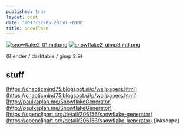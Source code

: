```yaml
---
published: true
layout: post
date: '2017-12-05 20:50 +0100'
title: Snowflake
---
```

[![snowflake2_01.md.png](https://cdn.scrot.moe/images/2017/12/06/snowflake2_01.md.png)](https://cdn.scrot.moe/images/2017/12/06/snowflake2_01.png)
[![snowflake2_gimp3.md.png](https://cdn.scrot.moe/images/2017/12/06/snowflake2_gimp3.md.png)](https://cdn.scrot.moe/images/2017/12/06/snowflake2_gimp3.png)

(Blender / darktable / gimp 2.9)

## stuff

[https://chaoticmind75.blogspot.si/p/wallpapers.html](https://chaoticmind75.blogspot.si/p/wallpapers.html)  
[http://paulkaplan.me/SnowflakeGenerator](http://paulkaplan.me/SnowflakeGenerator)  
[https://openclipart.org/detail/206156/snowflake-generator](https://openclipart.org/detail/206156/snowflake-generator) (inkscape)  
